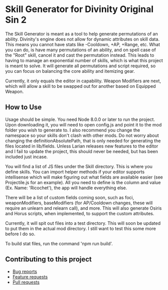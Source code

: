 Skill Generator for Divinity Original Sin 2
=======
The Skill Generator is meant as a tool to help generate permutations of an ability. Divinity's engine does not allow for dynamic attributes on skill data. This means you cannot have stats like -Cooldown, +AP, +Range, etc. What you can do, is have many permutations of an ability, and on spell case of the "Root" skill, cancel it and cast the permutation instead. This leads to having to manage an exponential number of skills, which is what this project is meant to solve. It will generate all permutations and script required, so you can focus on balancing the core ability and itemizing gear.

Currently, it only equals the editor in capability. Weapon Modifiers are next, which will allow a skill to be swapped out for another based on Equipped Weapon.

## How to Use
Usage should be simple. You need Node 8.0.0 or later to run the project. Upon downloading it, you will need to open config.js and point it to the mod folder you wish to generate to. I also recommend you change the namespace so your skills don't clash with other mods. Do not worry about changing the definitionAbsolutePath, that is only needed for generating the files located in lib/fields. Unless Larian releases new features to the editor and I fail to update the project, this should never be needed, but has been included just incase.

You will find a list of JS files under the Skill directory. This is where you define skills. You can import helper methods if your editor supports intellisense which will make figuring out what fields are available easier (see Projectile.js for an example). All you need to define is the column and value (Ex. Name: 'Ricochet'), the app will handle everything else.

There will be a list of custom fields coming soon, such as foci, weaponModifiers, baseModifiers (for AP/Cooldown changes, these will require an unlearn and relearn call), and more. This will also generate Osiris and Horus scripts, when implemented, to support the custom attributes.

Currently, it will spit out files into a test directory. This will soon be updated to put them in the actual mod directory. I still want to test this some more before I do so.

To build stat files, run the command 'npm run build'.

## Contributing to this project

* [Bug reports](CONTRIBUTING.md#bugs)
* [Feature requests](CONTRIBUTING.md#features)
* [Pull requests](CONTRIBUTING.md#pull-requests)
